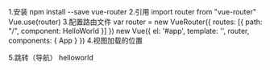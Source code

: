 1.安装
	npm install --save vue-router
2.引用
	import router from "vue-router"
	Vue.use(router)
3.配置路由文件
	var router = new VueRouter({
		routes: [{
			path: "/",
			component: HelloWorld
		}]
	})
	new Vue({
		el: '#app',
		template: '<App/>',
		router,
		components: {
			App
		}
	})
4.视图加载的位置
	<router-view></router-view>

5.跳转（导航）
	<router-link to="/">helloworld</router-link>
